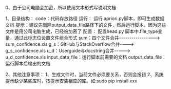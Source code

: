 0、由于公司电脑会加密，所以使用文本形式写说明文档

1、目录结构：
	code：代码存放路径
		运行：
			运行 apriori.py脚本，即可生成数据文档
			提示：建议先删除output_data_file路径下的文件，然后运行脚本。因为这些文件是用公司电脑生成，已经被加密了
		配置：
			配置head.py 脚本中.file_type变量，通过此标志位设置文件组合形式
				sum：四个文件合并-----------------> sum_confidence.xls
				g_s：GitHub与StackOverflow合并----> g_s_confidence.xls
				u_d：Userguide与docstring合并-----> u_d_confidence.xls
	input_data_file：运行脚本前需要的文档
	output_data_file：运行脚本后输出的文档
	
2、其他注意事项：
	1、生成文件时，当前文件必须要关系，否则会报错
	2、系统提示缺少某些库时，按提示安装相应的库。如:sudo pip install xxx
		
		
		